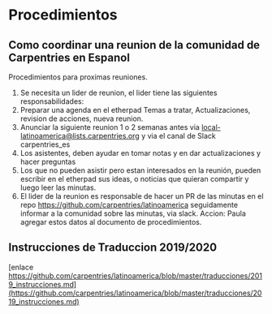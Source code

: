 # Procedimientos



## Como coordinar una reunion de la comunidad de Carpentries en Espanol

Procedimientos para proximas reuniones.
1. Se necesita un lider de reunion, el lider tiene las siguientes responsabilidades:
2. Preparar una agenda en el etherpad Temas a tratar, Actualizaciones, revision de acciones, nueva reunion.
3. Anunciar la siguiente reunion 1 o 2 semanas antes via local-latinoamerica@lists.carpentries.org y via el canal de  Slack carpentries_es 
4. Los asistentes, deben ayudar en tomar notas y en dar actualizaciones y hacer preguntas
5. Los que no pueden asistir pero estan interesados en la reunión, pueden escribir en el etherpad sus ideas, o noticias que quieran compartir y luego leer las minutas.
6. El lider de la reunion es responsable de hacer un PR de las minutas en el repo https://github.com/carpentries/latinoamerica seguidamente informar a la comunidad sobre las minutas, via slack.
Accion: Paula agregar estos datos al documento de procedimientos.


## Instrucciones de Traduccion 2019/2020

[enlace https://github.com/carpentries/latinoamerica/blob/master/traducciones/2019_instrucciones.md](https://github.com/carpentries/latinoamerica/blob/master/traducciones/2019_instrucciones.md)
